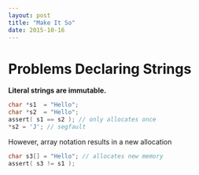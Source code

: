 ```yaml
---
layout: post
title: "Make It So"
date: 2015-10-16
---
```

# Problems Declaring Strings

**Literal strings are immutable.**

```c
char *s1  = "Hello";
char *s2  = "Hello";
assert( s1 == s2 ); // only allocates once
*s2 = 'J'; // segfault
```

However, array notation results in a new allocation

```c
char s3[] = "Hello"; // allocates new memory
assert( s3 != s1 );
```
